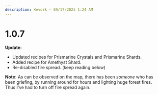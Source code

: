 ```yaml
---
description: Kevork — 09/17/2023 1:24 AM
---
```


# 1.0.7

**Update:**

* Updated recipes for Prismarine Crystals and Prismarine Shards.
* Added recipe for Amethyst Shard.
* Re-disabled fire spread. (keep reading below)

**Note:** As can be observed on the map, there has been _someone_ who has been griefing, by running around for hours and lighting huge forest fires. Thus I've had to turn off fire spread again.

